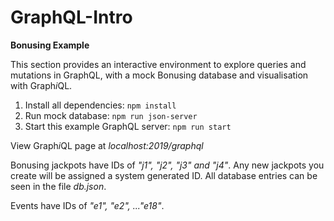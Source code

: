 # GraphQL-Intro

**Bonusing Example**

This section provides an interactive environment to explore queries and mutations in GraphQL, 
with a mock Bonusing database and visualisation with Graph*i*QL.

1) Install all dependencies: `npm install`
2) Run mock database: `npm run json-server`
3) Start this example GraphQL server: `npm run start`

View Graph*i*QL page at *localhost:2019/graphql*

Bonusing jackpots have IDs of *"j1", "j2", "j3" and "j4"*. Any new jackpots you create will be
assigned a system generated ID. All database entries can be seen in the file *db.json*.

Events have IDs of *"e1", "e2", ..."e18"*.
